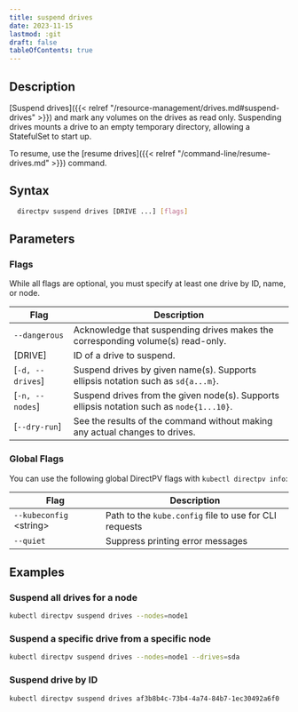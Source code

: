 ```yaml
---
title: suspend drives
date: 2023-11-15
lastmod: :git
draft: false
tableOfContents: true
---
```


## Description

[Suspend drives]({{< relref "/resource-management/drives.md#suspend-drives" >}}) and mark any volumes on the drives as read only.
Suspending drives mounts a drive to an empty temporary directory, allowing a StatefulSet to start up.

To resume, use the [resume drives]({{< relref "/command-line/resume-drives.md" >}}) command.

## Syntax

```sh
  directpv suspend drives [DRIVE ...] [flags]
```

## Parameters

### Flags

While all flags are optional, you must specify at least one drive by ID, name, or node.

| **Flag**         | **Description**                                                                           |
|------------------|-------------------------------------------------------------------------------------------|
| `--dangerous`    | Acknowledge that suspending drives makes the corresponding volume(s) read-only.           |
| [DRIVE]          | ID of a drive to suspend.                                                                 |
| [`-d, --drives`] | Suspend drives by given name(s). Supports ellipsis notation such as `sd{a...m}`.          |
| [`-n, --nodes`]  | Suspend drives from the given node(s). Supports ellipsis notation such as `node{1...10}`. |
| [`--dry-run`]    | See the results of the command without making any actual changes to drives.               |

### Global Flags

You can use the following global DirectPV flags with `kubectl directpv info`:

| **Flag**                  | **Description**                                        |
|---------------------------|--------------------------------------------------------|
| `--kubeconfig` \<string\> | Path to the `kube.config` file to use for CLI requests |
| `--quiet`                 | Suppress printing error messages                       |

## Examples

### Suspend all drives for a node

```sh {.copy}
kubectl directpv suspend drives --nodes=node1
```

### Suspend a specific drive from a specific node

```sh {.copy}
kubectl directpv suspend drives --nodes=node1 --drives=sda
```

### Suspend drive by ID

```sh {.copy}
kubectl directpv suspend drives af3b8b4c-73b4-4a74-84b7-1ec30492a6f0
```